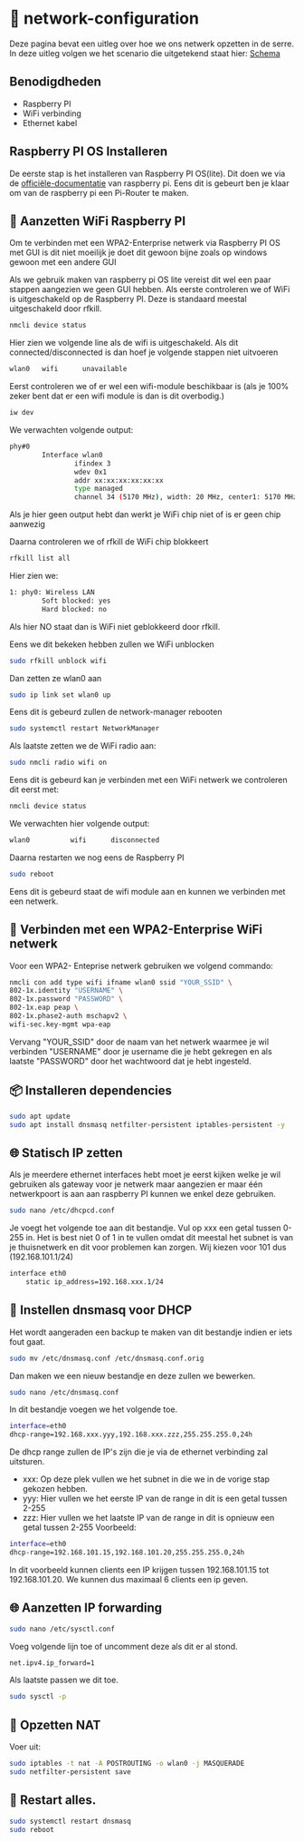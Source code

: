 # :wireless: network-configuration

Deze pagina bevat een uitleg over hoe we ons netwerk opzetten in de serre. In deze uitleg volgen we het scenario die uitgetekend staat hier: [Schema](/Schema's/scenario's/Scenario-Final.drawio.png)

## Benodigdheden
- Raspberry PI
- WiFi verbinding
- Ethernet kabel

## Raspberry PI OS Installeren
De eerste stap is het installeren van Raspberry PI OS(lite). Dit doen we via de [officiële-documentatie](https://www.raspberrypi.com/software/) van raspberry pi. Eens dit is gebeurt ben je klaar om van de raspberry pi een Pi-Router te maken. 
## :wireless: Aanzetten WiFi Raspberry PI
Om te verbinden met een WPA2-Enterprise netwerk via Raspberry PI OS met GUI is dit niet moeilijk je doet dit gewoon bijne zoals op windows gewoon met een andere GUI

Als we gebruik maken van raspberry pi OS lite vereist dit wel een paar stappen aangezien we geen GUI hebben.
Als eerste controleren we of WiFi is uitgeschakeld op de Raspberry PI. Deze is standaard meestal uitgeschakeld door rfkill.
```bash
nmcli device status
```
Hier zien we volgende line als de wifi is uitgeschakeld. Als dit connected/disconnected is dan hoef je volgende stappen niet uitvoeren
```bash
wlan0   wifi      unavailable
```
Eerst controleren we of er wel een wifi-module beschikbaar is (als je 100% zeker bent dat er een wifi module is dan is dit overbodig.)
```bash
iw dev
```
We verwachten volgende output:
```bash
phy#0
        Interface wlan0
                ifindex 3
                wdev 0x1
                addr xx:xx:xx:xx:xx:xx
                type managed
                channel 34 (5170 MHz), width: 20 MHz, center1: 5170 MHz
```
Als je hier geen output hebt dan werkt je WiFi chip niet of is er geen chip aanwezig

Daarna controleren we of rfkill de WiFi chip blokkeert
```bash
rfkill list all
```
Hier zien we:
```bash
1: phy0: Wireless LAN
        Soft blocked: yes
        Hard blocked: no
``` 
Als hier NO staat dan is WiFi niet geblokkeerd door rfkill.

Eens we dit bekeken hebben zullen we WiFi unblocken
```bash
sudo rfkill unblock wifi
```
Dan zetten ze wlan0 aan
```bash
sudo ip link set wlan0 up
```
Eens dit is gebeurd zullen de network-manager rebooten
```bash
sudo systemctl restart NetworkManager
```
Als laatste zetten we de WiFi radio aan:
```bash
sudo nmcli radio wifi on
```
Eens dit is gebeurd kan je verbinden met een WiFi netwerk we controleren dit eerst met:
```bash
nmcli device status
```
We verwachten hier volgende output:
```bash
wlan0          wifi      disconnected            
```
Daarna restarten we nog eens de Raspberry PI
```bash
sudo reboot        
```
Eens dit is gebeurd staat de wifi module aan en kunnen we verbinden met een netwerk. 
## :wireless: Verbinden met een WPA2-Enterprise WiFi netwerk
Voor een WPA2- Enteprise netwerk gebruiken we volgend commando:
```bash
nmcli con add type wifi ifname wlan0 ssid "YOUR_SSID" \
802-1x.identity "USERNAME" \
802-1x.password "PASSWORD" \
802-1x.eap peap \
802-1x.phase2-auth mschapv2 \
wifi-sec.key-mgmt wpa-eap
```
Vervang "YOUR_SSID" door de naam van het netwerk waarmee je wil verbinden "USERNAME" door je username die je hebt gekregen en als laatste "PASSWORD" door het wachtwoord dat je hebt ingesteld.
## 📦 Installeren dependencies
```bash
sudo apt update
sudo apt install dnsmasq netfilter-persistent iptables-persistent -y
```
## 🌐 Statisch IP zetten
Als je meerdere ethernet interfaces hebt moet je eerst kijken welke je wil gebruiken als gateway voor je netwerk maar aangezien er maar één netwerkpoort is aan aan raspberry PI kunnen we enkel deze gebruiken.
```bash
sudo nano /etc/dhcpcd.conf
```
Je voegt het volgende toe aan dit bestandje. Vul op xxx een getal tussen 0-255 in. Het is best niet 0 of 1 in te vullen omdat dit meestal het subnet is van je thuisnetwerk en dit voor problemen kan zorgen. Wij kiezen voor 101 dus (192.168.101.1/24)
```bash
interface eth0
    static ip_address=192.168.xxx.1/24
```
## 📡 Instellen dnsmasq voor DHCP
Het wordt aangeraden een backup te maken van dit bestandje indien er iets fout gaat.
```bash
sudo mv /etc/dnsmasq.conf /etc/dnsmasq.conf.orig
```
Dan maken we een nieuw bestandje en deze zullen we bewerken.
```bash
sudo nano /etc/dnsmasq.conf
```
In dit bestandje voegen we het volgende toe.
```bash
interface=eth0
dhcp-range=192.168.xxx.yyy,192.168.xxx.zzz,255.255.255.0,24h
```
De dhcp range zullen de IP's zijn die je via de ethernet verbinding zal uitsturen.
- xxx: Op deze plek vullen we het subnet in die we in de vorige stap gekozen hebben.
- yyy: Hier vullen we het eerste IP van de range in dit is een getal tussen 2-255
- zzz: Hier vullen we het laatste IP van de range in dit is opnieuw een getal tussen 2-255
Voorbeeld:
```bash
interface=eth0
dhcp-range=192.168.101.15,192.168.101.20,255.255.255.0,24h
```
In dit voorbeeld kunnen clients een IP krijgen tussen 192.168.101.15 tot 192.168.101.20. We kunnen dus maximaal 6 clients een ip geven.

## 🌐 Aanzetten IP forwarding
```bash
sudo nano /etc/sysctl.conf
```
Voeg volgende lijn toe of uncomment deze als dit er al stond.
```bash
net.ipv4.ip_forward=1
```
Als laatste passen we dit toe.
```bash
sudo sysctl -p
```
## 📡 Opzetten NAT
Voer uit:
```bash
sudo iptables -t nat -A POSTROUTING -o wlan0 -j MASQUERADE
sudo netfilter-persistent save
```
## 🔄 Restart alles.
```bash
sudo systemctl restart dnsmasq
sudo reboot
```